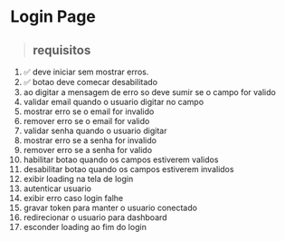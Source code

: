 # Login Page

> ## requisitos

1. ✅ deve iniciar sem mostrar erros.
2. ✅ botao deve comecar desabilitado
3. ao digitar a mensagem de erro so deve sumir se o campo for valido
4. validar email quando o usuario digitar no campo
5. mostrar erro se o email for invalido
6. remover erro se o email for valido
7. validar senha quando o usuario digitar
8. mostrar erro se a senha for invalido
9. remover erro se a senha for valido
10. habilitar botao quando os campos estiverem validos
11. desabilitar botao quando os campos estiverem invalidos
12. exibir loading na tela de login
13. autenticar usuario
14. exibir erro caso login falhe
15. gravar token para manter o usuario conectado
16. redirecionar o usuario para dashboard
17. esconder loading ao fim do login
